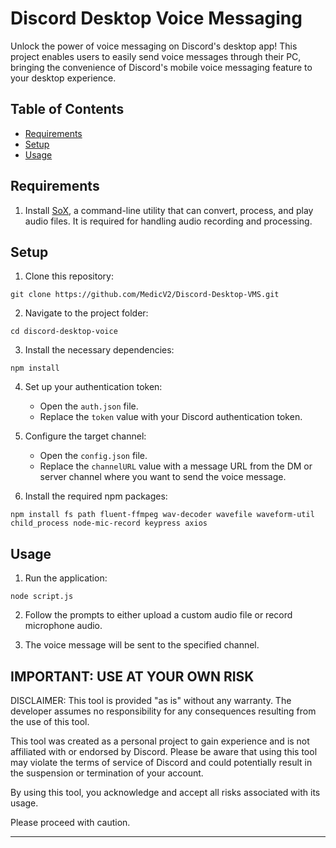 # Discord Desktop Voice Messaging

Unlock the power of voice messaging on Discord's desktop app! This project enables users to easily send voice messages through their PC, bringing the convenience of Discord's mobile voice messaging feature to your desktop experience.

## Table of Contents
- [Requirements](#requirements)
- [Setup](#setup)
- [Usage](#usage)

## Requirements

1. Install [SoX](http://sox.sourceforge.net/), a command-line utility that can convert, process, and play audio files. It is required for handling audio recording and processing.

## Setup

1. Clone this repository:
```
git clone https://github.com/MedicV2/Discord-Desktop-VMS.git
```

2. Navigate to the project folder:
```
cd discord-desktop-voice
```

3. Install the necessary dependencies:
```
npm install
```

4. Set up your authentication token:
    - Open the `auth.json` file.
    - Replace the `token` value with your Discord authentication token.

5. Configure the target channel:
    - Open the `config.json` file.
    - Replace the `channelURL` value with a message URL from the DM or server channel where you want to send the voice message.

6. Install the required npm packages:
```
npm install fs path fluent-ffmpeg wav-decoder wavefile waveform-util child_process node-mic-record keypress axios
```

## Usage

1. Run the application:
```
node script.js
```

2. Follow the prompts to either upload a custom audio file or record microphone audio.

3. The voice message will be sent to the specified channel.


 ## IMPORTANT: USE AT YOUR OWN RISK
  
  DISCLAIMER: This tool is provided "as is" without any warranty. The developer
  assumes no responsibility for any consequences resulting from the use of this tool.
  
  This tool was created as a personal project to gain experience and is not affiliated
  with or endorsed by Discord. Please be aware that using this tool may violate the
  terms of service of Discord and could potentially result in the suspension or
  termination of your account.
  
  By using this tool, you acknowledge and accept all risks associated with its usage.
  
  Please proceed with caution.

---
